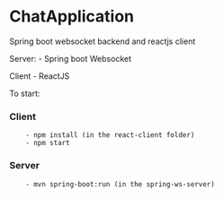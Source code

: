 # ChatApplication
Spring boot websocket backend and reactjs client

Server:
    - Spring boot Websocket

Client
    - ReactJS

To start:
    
### Client
        - npm install (in the react-client folder)
        - npm start
    
### Server
        - mvn spring-boot:run (in the spring-ws-server)
